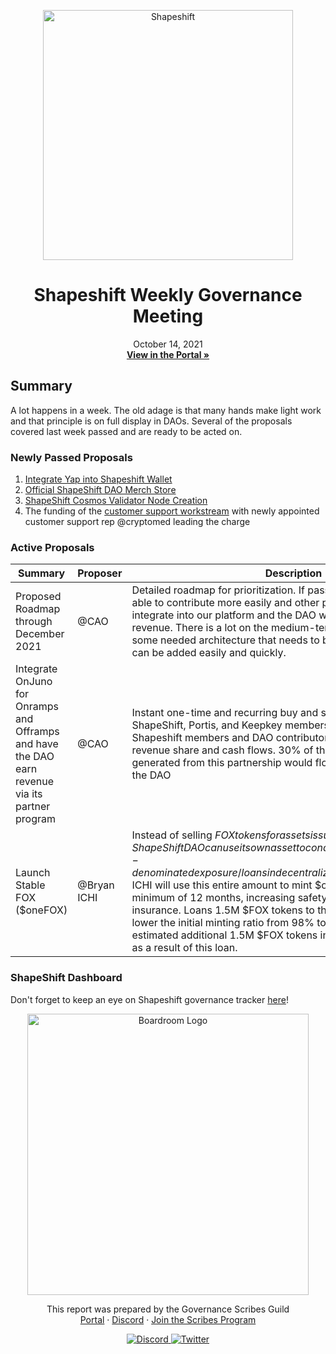
<p align="center">
  <a href="https://app.boardroom.info/shapeshift/overview">
    <img src="https://assets-global.website-files.com/5cec55545d0f47cfe2a39a8e/5e9aacff05bf3ab1bb0f86b4_ss-horizontal-light.png" alt="Shapeshift" width="400" />
  </a>
  <h1 align="center">Shapeshift Weekly Governance Meeting</h1>
  <p align="center">
    October 14, 2021
  <br />
  <a href="https://app.boardroom.info/shapeshift/overview"><strong>View in the Portal »</strong></a>
  <br />
  </p>
</p>

## Summary

A lot happens in a week. The old adage is that many hands make light work and that principle is on full display in DAOs. Several of the proposals covered last week passed and are ready to be acted on.

### Newly Passed Proposals

1. [Integrate Yap into Shapeshift Wallet](https://app.boardroom.info/shapeshift/proposal/cHJvcG9zYWw6c2hhcGVzaGlmdDpkZWZhdWx0OnFtdWx4NG55amR0aXh4YWpocDFhc3huc2V2dmI4ajVkbWltdnJwYjhrcnFjcWo=)
2. [Official ShapeShift DAO Merch Store](https://app.boardroom.info/shapeshift/proposal/cHJvcG9zYWw6c2hhcGVzaGlmdDpkZWZhdWx0OnFtc25jeTUxb253dGR5YzY0bjVxYzcxc21jc2duYXAyZ2pqZ3dncHUzdjNkYWs=)
3. [ShapeShift Cosmos Validator Node Creation](https://app.boardroom.info/shapeshift/proposal/cHJvcG9zYWw6c2hhcGVzaGlmdDpkZWZhdWx0OnFtZDlhaGZ6YWx0enlnOGh1a3FlOXlkYXZyd2JocGRjbmpodGRrZmp2Z211c2w=)
4. The funding of the [customer support workstream](https://app.boardroom.info/shapeshift/proposal/cHJvcG9zYWw6c2hhcGVzaGlmdDpkZWZhdWx0OnFtdW9qNWNrdXhwdmlrbDZ3enQxZW1pYTJtc2Vic2pqM2doenRmczVvcWxnNmE=) with newly appointed customer support rep @cryptomed leading the charge

### Active Proposals

| Summary | Proposer | Description |
| --- | --- | --- |
| Proposed Roadmap through December 2021 | @CAO | Detailed roadmap for prioritization. If passed, the community will be able to contribute more easily and other protocols will be able to integrate into our platform and the DAO will be able to generate revenue. There is a lot on the medium-term roadmap and there is some needed architecture that needs to be added so that features can be added easily and quickly. |
| Integrate OnJuno for Onramps and Offramps and have the DAO earn revenue via its partner program | @CAO | Instant one-time and recurring buy and sell crypto feature for ShapeShift, Portis, and Keepkey members. Seamless offramp for Shapeshift members and DAO contributors. DAO partnership revenue share and cash flows. 30% of the 0.95% transaction fees generated from this partnership would flow in as revenue back to the DAO |
| Launch Stable FOX ($oneFOX) | @Bryan ICHI | Instead of selling $FOX tokens for assets issued by other communities, ShapeShift DAO can use its own asset to conduct business or create dollar-denominated exposure/loans in decentralized finance. Funds 50% of the cost of initial ICHI rewards ($160k). ICHI will use this entire amount to mint $oneFOX and hold it for a minimum of 12 months, increasing safety and enabling initial DeFi insurance. Loans 1.5M $FOX tokens to the $oneFOX treasury to lower the initial minting ratio from 98% to 80%. Users will deposit an estimated additional 1.5M $FOX tokens in the initial minting period as a result of this loan. |

### ShapeShift Dashboard

Don't forget to keep an eye on Shapeshift governance tracker [here](https://docs.google.com/spreadsheets/d/1hQ_JXyAyMX0yH_ldx0JicRDKp5s3lFXh5gaEer6LKGQ/edit#gid=585211365)!

<p align="center">
  <a href="http://app.boardroom.info/">
    <img src="https://i.ibb.co/PFcchnQ/boardroom.png" alt="Boardroom Logo" width="450" />
  </a>
</p>

<p align="center">
	This report was prepared by the Governance Scribes Guild
  <br />
  <a href="http://boardroom.info/">Portal</a>
  ·
  <a href="https://discord.com/invite/tgrTFg9">Discord</a>
  ·
  <a href="https://boardroom.mirror.xyz/JHrN8nVy_J4C7Xzj37zoyPANg0ZnNszhWy9YOZHC0lM">Join the Scribes Program</a>
</p>

<p align="center">
  <a href="https://discord.gg/CEZ8WfuK8s">
    <img src="https://img.shields.io/badge/Discord-Join-7289da?style=for-the-badge&logo=discord&logoColor=white" alt="Discord" />
  </a>
  <a href="https://twitter.com/boardroom_info">
    <img src="https://img.shields.io/badge/Twitter-Follow-1da1f2?style=for-the-badge&logo=twitter&logoColor=white" alt="Twitter" />
  </a>
</p>
